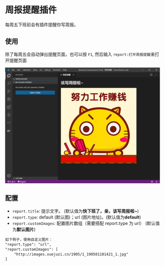 # 周报提醒插件

每周五下班前会有插件提醒你写周报。

## 使用

除了每周五会自动弹出提醒页面，也可以按 `F1`, 然后输入 `report:打开周报提醒`来打开提醒页面

![usage](images/usage.png)

## 配置

- `report.title`: 提示文字。 (默认值为**快下班了，亲，该写周报啦~**)
- `report.type`: default (默认图)；url (图片地址)。(默认值为**default**)
- `report.customImages`: 配置图片数组（需要搭配 report.type 为 url） (默认值为**默认图片**)

```
如下例子，使用自定义图片：
"report.type": "url",
"report.customImages": [
    "http://images.xuejuzi.cn/1905/1_190501101421_1.jpg"
]
```
